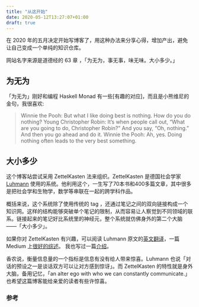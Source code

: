 ```yaml
---
title: "从这开始"
date: 2020-05-12T13:27:07+01:00
draft: true
---
```


在 2020 年的五月决定开始写博客了，用这种办法来分享心得，增加产出，避免让自己变成一个单纯的知识仓库。

网站名字来源是道德经的 63 章 ，「为无为，事无事，味无味。大小多少。」

## 为无为
「为无为」刚好和编程 Haskell Monad 有一些[有趣的对应]，而且是小熊维尼的金句，我很喜欢:
> Winnie the Pooh: But what I like doing best is nothing. How do you do nothing?
> Young Christopher Robin: It’s when people call out, “What are you going to do, Christopher Robin?” And you say, “Oh, nothing.” And then you go ahead and do it.
> Winnie the Pooh: Ah, yes. Doing nothing often leads to the very best something.

## 大小多少
这个博客站尝试采用 ZettelKasten 法来组织。ZettelKasten 是德国社会学家 [Luhmann](https://en.wikipedia.org/wiki/Niklas_Luhmann) 使用的系统。他利用这个，一生写了70本书和400多篇文章，其中很多是把社会学和生物学，数学等串联在一起的跨学科作品。

概括来说，这个系统除了使用传统的 tag ，还通过笔记之间的双向链接构成一个知识网。这样的结构能够突破单个笔记的限制，从而容易让人察觉到不同领域的联系。链接起来的笔记好比系统里的神经元，整个系统就仿佛身外的第二个大脑 ——「大小多少」。

如果你对 ZettelKasten 有兴趣，可以阅读 Luhmann 原文的[英文翻译][1]，一篇 Medium 上[很好的综述][2]。 我也写过一篇[介绍](/zettelkasten-intro.md)。

香农说，衡量信息量的一个指标是信息有没有给人带来惊喜。Luhmann 也说「对话的预设之一是谈话双方可以让对方感到惊讶」。而 ZettelKasten 的特性就是身外大脑，备用记忆，「an alter ego with who we can constantly communicate.」也希望这篇博客能给亲爱的读者有些许惊喜。

### 参考
[1]: https://luhmann.surge.sh/communicating-with-slip-boxes (Communicating with Slip Boxes)
[2]: (https://writingcooperative.com/zettelkasten-how-one-german-scholar-was-so-freakishly-productive-997e4e0ca125) (Zettelkasten — How One German Scholar Was So Freakishly Productive)


